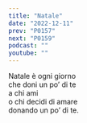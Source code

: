 ```yaml
---
title: "Natale"
date: "2022-12-11"
prev: "P0157"
next: "P0159"
podcast: ""
youtube: ""
---
```


Natale è ogni giorno  
che doni un po’ di te  
a chi ami  
o chi decidi di amare  
donando un po’ di te.
